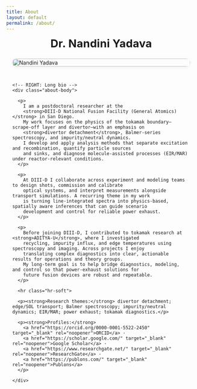 ```yaml
---
title: About
layout: default
permalink: /about/
---
```


<style>
/* ====== Clean About layout (like the screenshot) ====== */
.about-wrap{
  max-width: 1100px; margin: 0 auto; padding: 0 1rem 2rem;
}
.about-title{
  text-align: center; font-size: clamp(1.8rem, 2.6vw, 2.4rem);
  font-weight: 700; letter-spacing:.01em; margin: .2rem 0 1.4rem;
}
.about-grid{
  display:grid; grid-template-columns: 360px 1fr; gap: 28px; align-items:start;
}
@media (max-width: 980px){ .about-grid{ grid-template-columns:1fr; } }

.about-photo img{
  width:100%; height:auto; display:block; border-radius:10px;
  box-shadow: 0 2px 10px rgba(0,0,0,.06);
}

/* readable paragraphs like the example */
.about-body p{
  margin: .75rem 0; line-height: 1.7; font-size: 1.02rem; color:#222;
}
.about-body a{ color:#0d3ea9; font-weight:600; text-decoration: underline; }
.about-body strong{ font-weight:700; }
.about-body em{ font-style: italic; }

/* optional subtle divider between main paragraphs and the list below */
.hr-soft{ height:1px; background:#e6e6e6; border:0; margin: 1.4rem 0; }
</style>

<div class="about-wrap">
  <h1 class="about-title">Dr. Nandini Yadava</h1>

  <div class="about-grid">
    <!-- LEFT: Photo -->
    <div class="about-photo">
      <!-- Put your image here -->
      <img src="{{ site.baseurl }}/assets/image/Nandini_Yadava.jpg" alt="Nandini Yadava">
    </div>

    <!-- RIGHT: Long bio -->
    <div class="about-body">

      <p>
        I am a postdoctoral researcher at the
        <strong>DIII-D National Fusion Facility (General Atomics)</strong> in San Diego.
        My work focuses on the physics of the tokamak boundary—scrape-off layer and divertor—with an emphasis on
        <strong>divertor detachment</strong>, Balmer-series spectroscopy, and impurity/neutral dynamics.
        I develop and apply analysis methods that separate excitation and recombination, quantify particle sources
        and sinks, and diagnose molecule-assisted processes (EIR/MAR) under reactor-relevant conditions.
      </p>

      <p>
        At DIII-D I collaborate across experiment and modeling teams to design shots, commission and calibrate
        optical systems, and interpret measurements alongside transport simulations. A recurring theme in my work
        is turning line-integrated spectra into physics-based, spatially aware inferences that can guide scenario
        development and control for reliable power exhaust.
      </p>

      <p>
        Before joining DIII-D, I contributed to tokamak research at <strong>ADITYA-U</strong>, where I investigated
        recycling, impurity influx, and edge temperatures using spectroscopy and imaging. Across projects I enjoy
        translating complex diagnostics into clear, actionable results for operations and theory groups.
        My long-term goal is to help bridge diagnostics, modeling, and control so that power-exhaust solutions for
        future fusion devices are robust and repeatable.
      </p>

      <hr class="hr-soft">

      <p><strong>Research themes:</strong> divertor detachment; edge/SOL transport; Balmer spectroscopy; impurity/neutral dynamics; EIR/MAR; power exhaust; tokamak diagnostics.</p>

      <p><strong>Profiles:</strong>
        <a href="https://orcid.org/0000-0001-5522-2450" target="_blank" rel="noopener">ORCID</a> ·
        <a href="https://scholar.google.com/" target="_blank" rel="noopener">Google Scholar</a> ·
        <a href="https://www.researchgate.net/" target="_blank" rel="noopener">ResearchGate</a> ·
        <a href="https://publons.com/" target="_blank" rel="noopener">Publons</a>
      </p>

    </div>
  </div>
</div>
